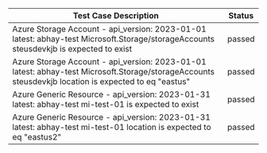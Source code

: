  | Test Case Description | Status |
 | --------------------- | ------ |
 | Azure Storage Account - api_version: 2023-01-01 latest: abhay-test Microsoft.Storage/storageAccounts steusdevkjb is expected to exist | passed |
 | Azure Storage Account - api_version: 2023-01-01 latest: abhay-test Microsoft.Storage/storageAccounts steusdevkjb location is expected to eq "eastus" | passed |
 | Azure Generic Resource - api_version: 2023-01-31 latest: abhay-test mi-test-01 is expected to exist | passed |
 | Azure Generic Resource - api_version: 2023-01-31 latest: abhay-test mi-test-01 location is expected to eq "eastus2" | passed |
